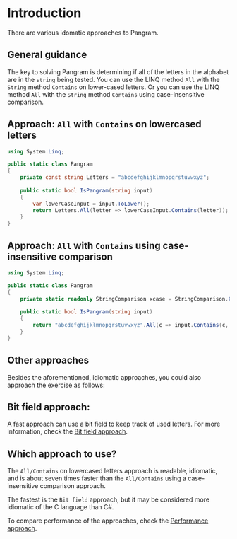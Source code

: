 # Introduction

There are various idomatic approaches to Pangram.

## General guidance

The key to solving Pangram is determining if all of the letters in the alphabet are in the `string` being tested.
You can use the LINQ method `All` with the `String` method `Contains` on lower-cased letters.
Or you can use the LINQ method `All` with the `String` method `Contains` using case-insensitive comparison.

## Approach: `All` with `Contains` on lowercased letters

```csharp
using System.Linq;

public static class Pangram
{
    private const string Letters = "abcdefghijklmnopqrstuvwxyz";
    
    public static bool IsPangram(string input)
    {
        var lowerCaseInput = input.ToLower();
        return Letters.All(letter => lowerCaseInput.Contains(letter));
    }
}
```

## Approach: `All` with `Contains` using case-insensitive comparison

```csharp
using System.Linq;

public static class Pangram
{
    private static readonly StringComparison xcase = StringComparison.CurrentCultureIgnoreCase;
    
    public static bool IsPangram(string input)
    {
        return "abcdefghijklmnopqrstuvwxyz".All(c => input.Contains(c, xcase));
    }
}
```

## Other approaches

Besides the aforementioned, idiomatic approaches, you could also approach the exercise as follows:

## Bit field approach:

A fast approach can use a bit field to keep track of used letters.
For more information, check the [Bit field approach][approach-bitfield].

## Which approach to use?

The `All/Contains` on lowercased letters approach is readable, idiomatic,
and is about seven times faster than the `All/Contains` using a case-insensitive comparison approach.

The fastest is the `Bit field` approach, but it may be considered more idiomatic of the C language than C#.

To compare performance of the approaches, check the [Performance approach][approach-performance].

[approach-all-contains-tolower]: https://exercism.org/tracks/csharp/exercises/pangram/approaches/all-contains-tolower
[approach-all-contains-case-insensitive]: https://exercism.org/tracks/csharp/exercises/pangram/approaches/all-contains-case-insensitive
[approach-bitfield]: https://exercism.org/tracks/csharp/exercises/pangram/approaches/bitfield
[approach-performance]: https://exercism.org/tracks/csharp/exercises/pangram/approaches/performance
